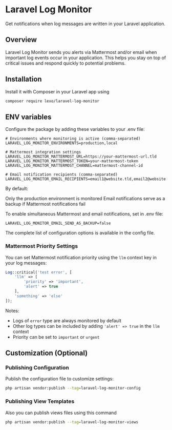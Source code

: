 # Laravel Log Monitor

Get notifications when log messages are written in your Laravel application.

## Overview

Laravel Log Monitor sends you alerts via Mattermost and/or email when important log events occur in your application. This helps you stay on top of critical issues and respond quickly to potential problems.

## Installation

Install it with Composer in your Laravel app using

```bash
composer require lexo/laravel-log-monitor
```

## ENV variables

Configure the package by adding these variables to your .env file:

```
# Environments where monitoring is active (comma-separated)
LARAVEL_LOG_MONITOR_ENVIRONMENTS=production,local

# Mattermost integration settings
LARAVEL_LOG_MONITOR_MATTERMOST_URL=https://your-mattermost-url.tld
LARAVEL_LOG_MONITOR_MATTERMOST_TOKEN=your-mattermost-token
LARAVEL_LOG_MONITOR_MATTERMOST_CHANNEL=mattermost-channel-id

# Email notification recipients (comma-separated)
LARAVEL_LOG_MONITOR_EMAIL_RECIPIENTS=email1@website.tld,email2@website.tld
```

By default:

Only the production environment is monitored
Email notifications serve as a backup if Mattermost notifications fail

To enable simultaneous Mattermost and email notifications, set in .env file:

```
LARAVEL_LOG_MONITOR_EMAIL_SEND_AS_BACKUP=false
```

The complete list of configuration options is available in the config file.

### Mattermost Priority Settings

You can set Mattermost notification priority using the `llm` context key in your log messages:

```php
Log::critical('test error', [
    'llm' => [
        'priority' => 'important',
        'alert' => true
    ],
    'something' => 'else'
]);
```

Notes:

- Logs of `error` type are always monitored by default
- Other log types can be included by adding `'alert' => true` in the `llm` context
- Priority can be set to `important` or `urgent`

## Customization (Optional)

### Publishing Configuration

Publish the configuration file to customize settings:

```bash
php artisan vendor:publish --tag=laravel-log-monitor-config
```

### Publishing View Templates

Also you can publish views files using this command

```bash
php artisan vendor:publish --tag=laravel-log-monitor-views
```